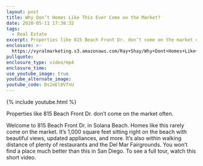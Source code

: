 ```yaml
---
layout: post
title: Why Don’t Homes Like This Ever Come on the Market?
date: 2020-05-11 17:38:32
tags:
  - Real Estate
excerpt: Properties like 815 Beach Front Dr. don’t come on the market often.
enclosure: >-
  https://vyralmarketing.s3.amazonaws.com/Ray+Shay/Why+Dont+Homes+Like+This+Ever+Come+on+the+Market_.mp4
pullquote:
enclosure_type: video/mp4
enclosure_time:
use_youtube_image: true
youtube_alternate_image:
youtube_code: Ds2eEl0VfnU
---
```


{% include youtube.html %}

Properties like 815 Beach Front Dr. don’t come on the market often.

Welcome to 815 Beach Front Dr. in Solana Beach. Homes like this rarely come on the market. It’s 1,000 square feet sitting right on the beach with beautiful views, updated appliances, and more. It’s also within walking distance of plenty of restaurants and the Del Mar Fairgrounds. You won’t find a place much better than this in San Diego. To see a full tour, watch this short video.